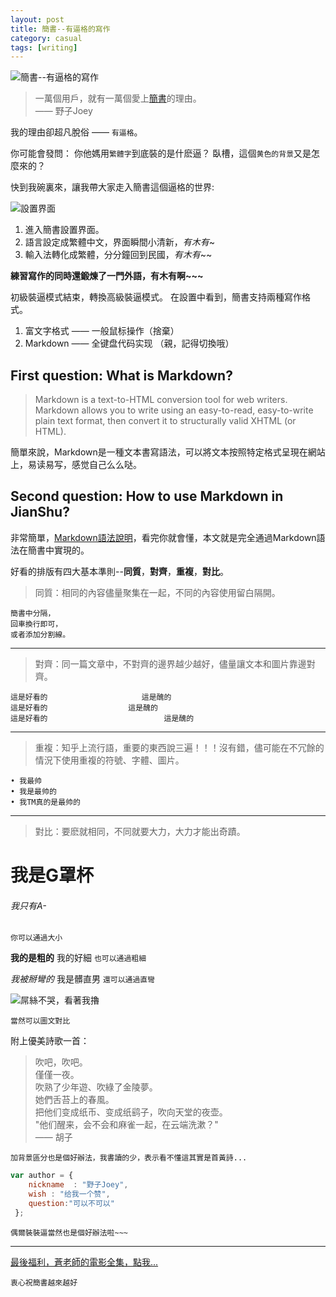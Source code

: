 ```yaml
---
layout: post
title: 簡書--有逼格的寫作
category: casual
tags: [writing]
---
```


![簡書--有逼格的寫作]({{site.baseurl}}/public/images/2015-08-13-1.png)

> 一萬個用戶，就有一萬個愛上[簡書](http://www.jianshu.com)的理由。<br/>
  —— 野子Joey

我的理由卻超凡脫俗 —— `有逼格`。

你可能會發問：
你他媽用`繁體字`到底裝的是什麽逼？
臥槽，這個`黄色的背景`又是怎麼來的？

快到我碗裏來，讓我帶大家走入簡書這個逼格的世界:

![設置界面]({{site.baseurl}}/public/images/2015-08-13-2.png)

1. 進入簡書設置界面。
2. 語言設定成繁體中文，界面瞬間小清新，*有木有*~
3. 輸入法轉化成繁體，分分鐘回到民國，*有木有*~~

**練習寫作的同時還鍛煉了一門外語，有木有啊~~~**

初級裝逼模式結束，轉換高級裝逼模式。
在設置中看到，簡書支持兩種寫作格式。

1. 富文字格式 —— 一般鼠标操作（捨棄）
2. Markdown —— 全键盘代码实现 （親，記得切換哦）

## First question: What is Markdown?

> Markdown is a text-to-HTML conversion tool for web writers. Markdown allows you to write using an easy-to-read, easy-to-write plain text format, then convert it to structurally valid XHTML (or HTML).

簡單來說，Markdown是一種文本書寫語法，可以將文本按照特定格式呈現在網站上，易读易写，感觉自己么么哒。

## Second question: How to use Markdown in JianShu?

非常簡單，[Markdown語法說明](http://wowubuntu.com/markdown/)，看完你就會懂，本文就是完全通過Markdown語法在簡書中實現的。

好看的排版有四大基本準則--**同質**，**對齊**，**重複**，**對比**。

> 同質：相同的內容儘量聚集在一起，不同的內容使用留白隔開。

```
簡書中分隔，
回車換行即可，
或者添加分割線。
```

***

> 對齊：同一篇文章中，不對齊的邊界越少越好，儘量讓文本和圖片靠邊對齊。

```
這是好看的                     這是醜的
這是好看的                  這是醜的
這是好看的                          這是醜的
```
  
***

> 重複：知乎上流行語，重要的東西說三遍！！！沒有錯，儘可能在不冗餘的情況下使用重複的符號、字體、圖片。

```
• 我最帅
• 我是最帅的
• 我TM真的是最帅的
```

***

> 對比：要麽就相同，不同就要大力，大力才能出奇蹟。

# 我是G罩杯 
###### 我只有A-

`你可以通過大小`

**我的是粗的** 我的好細
`也可以通過粗細`

*我被掰彎的* 我是髒直男
`還可以通過直彎`

![屌絲不哭，看著我擼]({{site.baseurl}}/public/images/2015-08-13-3.jpg)

`當然可以圖文對比`

附上優美詩歌一首：

> 吹吧，吹吧。<br/>
  僅僅一夜。<br/>
  吹熟了少年遊、吹綠了金陵夢。<br/>
  她們舌苔上的春風。<br/>
  把他们变成纸币、变成纸鹞子，吹向天堂的夜壶。<br/>
  "他们醒来，会不会和麻雀一起，在云端洗漱？"<br/>
  —— 胡子

`加背景區分也是個好辦法，我書讀的少，表示看不懂這其實是首黃詩...`


```javascript
var author = {
    nickname  : "野子Joey",
    wish : "给我一个赞",
    question:"可以不可以"
 };
```

`偶爾裝裝逼當然也是個好辦法啦~~~`

***

[最後福利，蒼老師的電影全集，點我...](http://www.jianshu.com)

`衷心祝簡書越來越好`